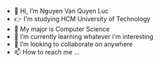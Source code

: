 - 👋 Hi, I’m Nguyen Van Quyen Luc
- :point_right: I'm studying HCM University of Technology
- 👀 My major is Computer Science
- 🌱 I’m currently learning whatever i'm interesting
- 💞️ I’m looking to collaborate on anywhere
- 📫 How to reach me ...

<!---
quyenluc22082000/quyenluc22082000 is a ✨ special ✨ repository because its `README.md` (this file) appears on your GitHub profile.
You can click the Preview link to take a look at your changes.
--->
